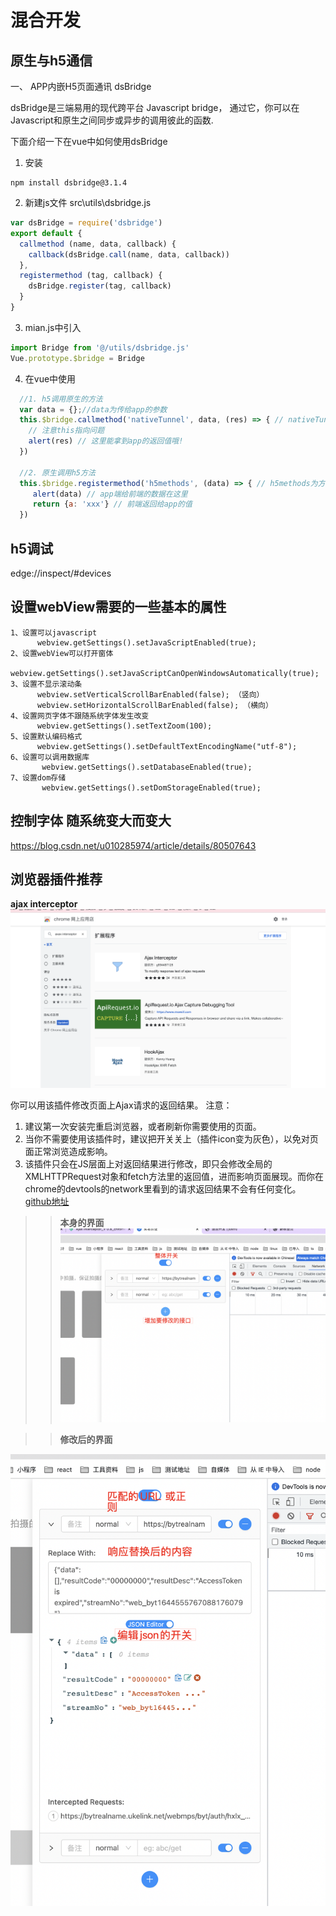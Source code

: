 # 混合开发
## 原生与h5通信
一、 APP内嵌H5页面通讯 dsBridge

dsBridge是三端易用的现代跨平台 Javascript bridge， 通过它，你可以在Javascript和原生之间同步或异步的调用彼此的函数.

下面介绍一下在vue中如何使用dsBridge

1. 安装
```shell
npm install dsbridge@3.1.4
```

2. 新建js文件 src\utils\dsbridge.js

```javascript
var dsBridge = require('dsbridge')
export default {
  callmethod (name, data, callback) {
    callback(dsBridge.call(name, data, callback))
  },
  registermethod (tag, callback) {
    dsBridge.register(tag, callback)
  }
}
```

3. mian.js中引入

```javascript
import Bridge from '@/utils/dsbridge.js'
Vue.prototype.$bridge = Bridge

```

4. 在vue中使用

```javascript
  //1. h5调用原生的方法
  var data = {};//data为传给app的参数
  this.$bridge.callmethod('nativeTunnel', data, (res) => { // nativeTunnel为方法名
    // 注意this指向问题
    alert(res) // 这里能拿到app的返回值哦!
  })

  //2. 原生调用h5方法
  this.$bridge.registermethod('h5methods', (data) => { // h5methods为方法名
     alert(data) // app端给前端的数据在这里
     return {a: 'xxx'} // 前端返回给app的值
  })
```

## h5调试
edge://inspect/#devices

## 设置webView需要的一些基本的属性
```
1、设置可以javascript
      webview.getSettings().setJavaScriptEnabled(true);
2、设置webView可以打开窗体
      webview.getSettings().setJavaScriptCanOpenWindowsAutomatically(true);
3、设置不显示滚动条
      webview.setVerticalScrollBarEnabled(false); （竖向）
      webview.setHorizontalScrollBarEnabled(false); （横向）
4、设置网页字体不跟随系统字体发生改变
      webview.getSettings().setTextZoom(100);
5、设置默认编码格式
      webview.getSettings().setDefaultTextEncodingName("utf-8");
6、设置可以调用数据库
       webview.getSettings().setDatabaseEnabled(true);
7、设置dom存储
       webview.getSettings().setDomStorageEnabled(true);
```
## 控制字体 随系统变大而变大
https://blog.csdn.net/u010285974/article/details/80507643


## 浏览器插件推荐
**ajax interceptor**
![插件安装](./imgs/1.png)

你可以用该插件修改页面上Ajax请求的返回结果。
注意：
1. 建议第一次安装完重启浏览器，或者刷新你需要使用的页面。
2. 当你不需要使用该插件时，建议把开关关上（插件icon变为灰色），以免对页面正常浏览造成影响。
3. 该插件只会在JS层面上对返回结果进行修改，即只会修改全局的XMLHTTPRequest对象和fetch方法里的返回值，进而影响页面展现。而你在chrome的devtools的network里看到的请求返回结果不会有任何变化。
[github地址](https://github.com/YGYOOO/ajax-interceptor)

> >**本身的界面**
![插件界面](./imgs/2.png)

> >**修改后的界面**

![插件界面](./imgs/3.png)

